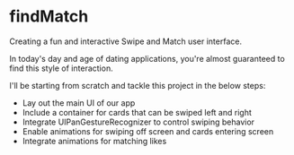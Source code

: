 # findMatch
 
Creating a fun and interactive Swipe and Match user interface. 

In today's day and age of dating applications, you're almost guaranteed to find this style of interaction.

I'll be starting from scratch and tackle this project in the below steps:

- Lay out the main UI of our app
- Include a container for cards that can be swiped left and right
- Integrate UIPanGestureRecognizer to control swiping behavior
- Enable animations for swiping off screen and cards entering screen
- Integrate animations for matching likes

